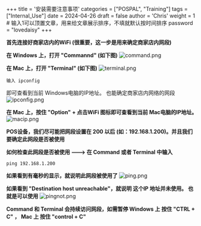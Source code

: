+++
title = '安装需要注意事项'
categories = ["POSPAL", "Training"]
tags = ["Internal_Use"]
date = 2024-04-26
draft = false
author = 'Chris'
weight = 1 # 输入1可以顶置文章，用来给文章展示排序，不填就默认按时间排序
password = "lovedaisy"
+++

**首先连接好商家店内的WiFi (很重要，这一步是用来确定商家店内网段)**

**在 Windows 上，打开 "Commannd" (如下图)**
![command.png](/img/command.png)

**在 Mac 上，打开 "Terminal" (如下图)**
![terminal.png](/img/terminal.png)

```
输入 ipconfig
```
即可查看到当前 Windows电脑的IP地址。 也能确定商家店内网络的网段
![ipconfig.png](/img/ipconfig.png)

**在 Mac 上，按住 "Option" + 点击WiFi 图标即可查看到当前 Mac电脑的IP地址。**
![macip.png](/img/macip.png)

**POS设备，我们尽可能把网段设置在 200 以后 (如：192.168.1.200)。并且我们要确定此网段是否被使用**

**如何检查此网段是否被使用 ---> 在 Command 或者 Terminal 中输入** 

```
ping 192.168.1.200
```
**如果看到有毫秒的显示，就说明此网段被使用了**
![ping.png](/img/ping.png)

**如果看到 "Destination host unreachable"，就说明 这个IP 地址并未使用。 也就是可以使用**
![pingnot.png](/img/pingnot.png)

**Command 和 Terminal 会持续访问网段，如需暂停 Windows 上 按住 "CTRL + C" ， Mac 上 按住 "control + C"**

